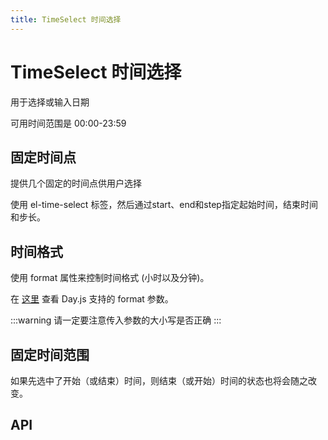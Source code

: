 ```yaml
---
title: TimeSelect 时间选择
---
```


# TimeSelect 时间选择

<leadInto name="KTimeSelect" />

用于选择或输入日期

可用时间范围是 00:00-23:59

## 固定时间点

提供几个固定的时间点供用户选择

使用 el-time-select 标签，然后通过start、end和step指定起始时间，结束时间和步长。

<demo path="./immobilizationTime" />

## 时间格式

使用 format 属性来控制时间格式 (小时以及分钟)。

在 [这里](https://day.js.org/docs/zh-CN/display/format) 查看 Day.js 支持的 format 参数。

:::warning
请一定要注意传入参数的大小写是否正确
:::

<demo path="./timeFormat" />

## 固定时间范围

如果先选中了开始（或结束）时间，则结束（或开始）时间的状态也将会随之改变。

<demo path="./timeRang" />

## API

<API src="./time_select.json" lang="zh"></API>